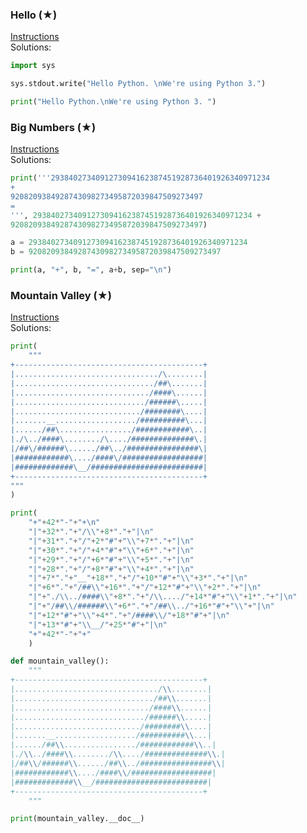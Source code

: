 ### ​Hello (​★)

[Instructions](https://github.com/isechula/2190101-comprog-grader/blob/main/pdfs/00_Intro/00_Intro​01.pdf)\
Solutions:

```python
import sys 

sys.stdout.write("Hello Python. \nWe're using Python 3.")
```

```python
print("Hello Python.\nWe're using Python 3. ")
```

### ​Big ​Numbers (​★)

[Instructions](https://github.com/isechula/2190101-comprog-grader/blob/main/pdfs/00_Intro/00_Intro_​02.pdf)\
Solutions:

```python
print('''2938402734091273094162387451928736401926340971234 
+
9208209384928743098273495872039847509273497
=
''', 2938402734091273094162387451928736401926340971234 +
9208209384928743098273495872039847509273497)
```

```python
a = 2938402734091273094162387451928736401926340971234
b = 9208209384928743098273495872039847509273497

print(a, "+", b, "=", a+b, sep="\n")
```

### ​Mountain ​Valley (​★)

[Instructions](https://github.com/isechula/2190101-comprog-grader/blob/main/pdfs/00_Intro/00_Intro_​03.pdf)\
Solutions:

```python
print(
    """
+------------------------------------------+
|................................/\........|
|.............................../##\.......|
|............................../####\......|
|............................./######\.....|
|............................/########\....|
|.......__................../##########\...|
|....../##\................/############\..|
|./\../####\......../\..../##############\.|
|/##\/######\....../##\../################\|
|############\..../####\/##################|
|#############\__/#########################|
+------------------------------------------+
"""
)
```

```python
print(
    "+"+42*"-"+"+\n"
    "|"+32*"."+"/\\"+8*"."+"|\n"
    "|"+31*"."+"/"+2*"#"+"\\"+7*"."+"|\n"
    "|"+30*"."+"/"+4*"#"+"\\"+6*"."+"|\n"
    "|"+29*"."+"/"+6*"#"+"\\"+5*"."+"|\n"
    "|"+28*"."+"/"+8*"#"+"\\"+4*"."+"|\n"
    "|"+7*"."+"__"+18*"."+"/"+10*"#"+"\\"+3*"."+"|\n"
    "|"+6*"."+"/##\\"+16*"."+"/"+12*"#"+"\\"+2*"."+"|\n"
    "|"+"./\\../####\\"+8*"."+"/\\..../"+14*"#"+"\\"+1*"."+"|\n"
    "|"+"/##\\/######\\"+6*"."+"/##\\../"+16*"#"+"\\"+"|\n"
    "|"+12*"#"+"\\"+4*"."+"/####\\/"+18*"#"+"|\n"
    "|"+13*"#"+"\\__/"+25*"#"+"|\n"
    "+"+42*"-"+"+"
    )
```

```python
def mountain_valley():
    """
+------------------------------------------+
|................................/\\........|
|.............................../##\\.......|
|............................../####\\......|
|............................./######\\.....|
|............................/########\\....|
|.......__................../##########\\...|
|....../##\\................/############\\..|
|./\\../####\\......../\\..../##############\\.|
|/##\\/######\\....../##\\../################\\|
|############\\..../####\\/##################|
|#############\\__/#########################|
+------------------------------------------+
    """

print(mountain_valley.__doc__)
```
